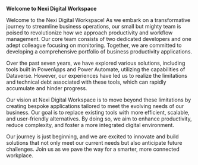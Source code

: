 **Welcome to Nexi Digital Workspace**

Welcome to the Nexi Digital Workspace! As we embark on a transformative journey to streamline business operations, our small but mighty team is poised to revolutionize how we approach productivity and workflow management. Our core team consists of two dedicated developers and one adept colleague focusing on monitoring. Together, we are committed to developing a comprehensive portfolio of business productivity applications.

Over the past seven years, we have explored various solutions, including tools built in PowerApps and Power Automate, utilizing the capabilities of Dataverse. However, our experiences have led us to realize the limitations and technical debt associated with these tools, which can rapidly accumulate and hinder progress.

Our vision at Nexi Digital Workspace is to move beyond these limitations by creating bespoke applications tailored to meet the evolving needs of our business. Our goal is to replace existing tools with more efficient, scalable, and user-friendly alternatives. By doing so, we aim to enhance productivity, reduce complexity, and foster a more integrated digital environment.

Our journey is just beginning, and we are excited to innovate and build solutions that not only meet our current needs but also anticipate future challenges. Join us as we pave the way for a smarter, more connected workplace.
